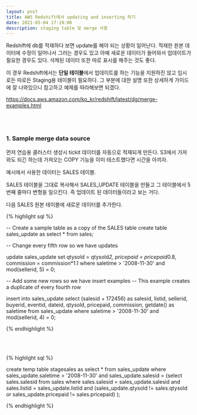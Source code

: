 ```yaml
---
layout: post
title: AWS Redshift에서 updating and inserting 하기
date: 2021-05-04 17:19:00
description: staging table 및 merge 사용
---
```


Redshift에 db를 적재하다 보면 update를 해야 되는 상황이 일어난다. 적재한 원본 데이터에 수정이 일어나서 그러는 경우도 있고 아예 새로운 데이터가 들어와서 업데이트가 필요한 경우도 있다. 삭제된 데이터 또한 따로 표시를 해주는 것도 좋다. 

이 경우 Redshift에서는 **단일 테이블**에서 업데이트를 하는 기능을 지원하진 않고 임시로든 따로든 Staging용 테이블이 필요하다. 그 부분에 대한 설명 또한 상세하게 가이드에 잘 나와있으니 참고하고 예제를 따라해보면 되겠다.

<a href="https://docs.aws.amazon.com/ko_kr/redshift/latest/dg/merge-examples.html " target="blank">https://docs.aws.amazon.com/ko_kr/redshift/latest/dg/merge-examples.html</a>

<br>
<br>

### 1. Sample merge data source

먼저 연습용 클러스터 생성시 tickit 데이터를 자동으로 적재되게 만든다. S3에서 가져와도 되긴 하는데 가져오는 COPY 기능을 이미 테스트했다면 시간을 아끼자. 


예시에서 사용한 데이터는 SALES 테이블.

SALES 테이블을 그대로 복사해서 SALES_UPDATE 테이블을 만들고 그 테이블에서 5번째 줄마다 변형을 일으킨다. 즉 업데이트 된 데이터들이라고 보는 거다. 

다음 SALES 원본 테이블에 새로운 데이터를 추가한다.

{% highlight sql %}

-- Create a sample table as a copy of the SALES table
create table sales_update as
select * from sales;

-- Change every fifth row so we have updates

update sales_update
set qtysold = qtysold*2,
pricepaid = pricepaid*0.8,
commission = commission*1.1
where saletime > '2008-11-30'
and mod(sellerid, 5) = 0;

-- Add some new rows so we have insert examples 
-- This example creates a duplicate of every fourth row

insert into sales_update
select (salesid + 172456) as salesid, listid, sellerid, buyerid, eventid, dateid, qtysold, pricepaid, commission, getdate() as saletime
from sales_update
where saletime > '2008-11-30'
and mod(sellerid, 4) = 0;

{% endhighlight %}


<br>
<br>

{% highlight sql %}

create temp table stagesales as
select * from sales_update
where sales_update.saletime > '2008-11-30' 
and sales_update.salesid = 
	(select sales.salesid 
     from sales
     where sales.salesid = sales_update.salesid
     and sales.listid = sales_update.listid
     and (sales_update.qtysold != sales.qtysold
         or sales_update.pricepaid != sales.pricepaid)
                           );


{% endhighlight %}